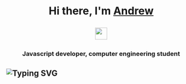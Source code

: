 <h1 align="center">Hi there, I'm <a href="https://www.linkedin.com/in/andrii-bilous-059bb2247/" target="_blank">Andrew</a>

<img src="https://github.com/blackcater/blackcater/raw/main/images/Hi.gif" height="32"/></h1>

<h3 align="center">Javascript developer, computer engineering student</h3>

## ![Typing SVG](https://readme-typing-svg.herokuapp.com?color=%2336BCF7&lines=About+me)

